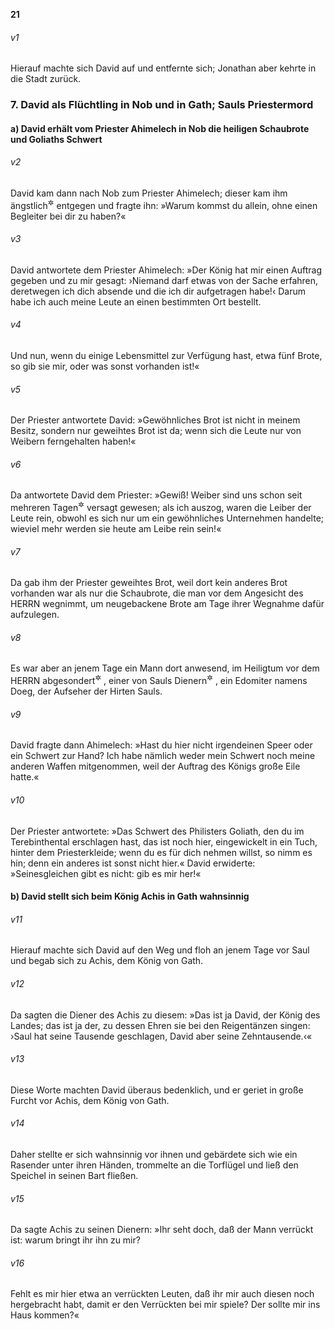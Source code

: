 __21__

###### v1
Hierauf machte sich David auf und entfernte sich; Jonathan aber kehrte in die Stadt zurück.

### 7. David als Flüchtling in Nob und in Gath; Sauls Priestermord

#### a) David erhält vom Priester Ahimelech in Nob die heiligen Schaubrote und Goliaths Schwert


###### v2
David kam dann nach Nob zum Priester Ahimelech; dieser kam ihm ängstlich<sup title="oder: unterwürfig">&#x2732;</sup>
 entgegen und fragte ihn: »Warum kommst du allein, ohne einen Begleiter bei dir zu haben?«

###### v3
David antwortete dem Priester Ahimelech: »Der König hat mir einen Auftrag gegeben und zu mir gesagt: ›Niemand darf etwas von der Sache erfahren, deretwegen ich dich absende und die ich dir aufgetragen habe!‹ Darum habe ich auch meine Leute an einen bestimmten Ort bestellt.

###### v4
Und nun, wenn du einige Lebensmittel zur Verfügung hast, etwa fünf Brote, so gib sie mir, oder was sonst vorhanden ist!«

###### v5
Der Priester antwortete David: »Gewöhnliches Brot ist nicht in meinem Besitz, sondern nur geweihtes Brot ist da; wenn sich die Leute nur von Weibern ferngehalten haben!«

###### v6
Da antwortete David dem Priester: »Gewiß! Weiber sind uns schon seit mehreren Tagen<sup title="oder: in letzter Zeit">&#x2732;</sup>
 versagt gewesen; als ich auszog, waren die Leiber der Leute rein, obwohl es sich nur um ein gewöhnliches Unternehmen handelte; wieviel mehr werden sie heute am Leibe rein sein!«

###### v7
Da gab ihm der Priester geweihtes Brot, weil dort kein anderes Brot vorhanden war als nur die Schaubrote, die man vor dem Angesicht des HERRN wegnimmt, um neugebackene Brote am Tage ihrer Wegnahme dafür aufzulegen.

###### v8
Es war aber an jenem Tage ein Mann dort anwesend, im Heiligtum vor dem HERRN abgesondert<sup title="oder: eingeschlossen">&#x2732;</sup>
, einer von Sauls Dienern<sup title="vgl. 16,15">&#x2732;</sup>
, ein Edomiter namens Doeg, der Aufseher der Hirten Sauls.

###### v9
David fragte dann Ahimelech: »Hast du hier nicht irgendeinen Speer oder ein Schwert zur Hand? Ich habe nämlich weder mein Schwert noch meine anderen Waffen mitgenommen, weil der Auftrag des Königs große Eile hatte.«

###### v10
Der Priester antwortete: »Das Schwert des Philisters Goliath, den du im Terebinthental erschlagen hast, das ist noch hier, eingewickelt in ein Tuch, hinter dem Priesterkleide; wenn du es für dich nehmen willst, so nimm es hin; denn ein anderes ist sonst nicht hier.« David erwiderte: »Seinesgleichen gibt es nicht: gib es mir her!«

#### b) David stellt sich beim König Achis in Gath wahnsinnig


###### v11
Hierauf machte sich David auf den Weg und floh an jenem Tage vor Saul und begab sich zu Achis, dem König von Gath.

###### v12
Da sagten die Diener des Achis zu diesem: »Das ist ja David, der König des Landes; das ist ja der, zu dessen Ehren sie bei den Reigentänzen singen: ›Saul hat seine Tausende geschlagen, David aber seine Zehntausende.‹«

###### v13
Diese Worte machten David überaus bedenklich, und er geriet in große Furcht vor Achis, dem König von Gath.

###### v14
Daher stellte er sich wahnsinnig vor ihnen und gebärdete sich wie ein Rasender unter ihren Händen, trommelte an die Torflügel und ließ den Speichel in seinen Bart fließen.

###### v15
Da sagte Achis zu seinen Dienern: »Ihr seht doch, daß der Mann verrückt ist: warum bringt ihr ihn zu mir?

###### v16
Fehlt es mir hier etwa an verrückten Leuten, daß ihr mir auch diesen noch hergebracht habt, damit er den Verrückten bei mir spiele? Der sollte mir ins Haus kommen?«